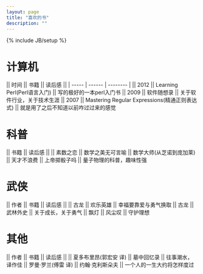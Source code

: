 ```yaml
---
layout: page
title: "喜欢的书"
description: ""
---
```

{% include JB/setup %}

# 计算机

 || 时间 || 书籍  || 读后感 ||
 | ----- | ------ | -------- |
 || 2012 || Learning Perl(Perl语言入门) || 写的极好的一本perl入门书
 || 2009 || 软件随想录 || 关于软件行业，关于技术生涯
 || 2007 || Mastering Regular Expressions(精通正则表达式) || 就是用了之后不知道以前咋过过来的感觉 


# 科普

 || 书籍 || 读后感 ||
 || 素数之恋 || 数学之美无可言喻
 || 数学大师(从芝诺到庞加莱) || 天才不浪费
 || 上帝掷骰子吗 || 量子物理的科普，趣味性强


# 武侠

 || 作者 || 书籍  || 读后感 ||
 || 古龙 || 欢乐英雄 || 幸福要靠爱与勇气换取
 || 古龙 || 武林外史 || 关于成长，关于勇气
 || 飘灯 || 风尘叹 || 守护理想


# 其他
 || 作者 || 书籍 || 读后感 ||
 || 夏多布里昂(郭宏安 译) || 墓中回忆录 || 往事潮水，译作佳
 || 罗曼·罗兰(傅雷 译) || 约翰·克利斯朵夫 || 一个人的一生大约将怎样度过


